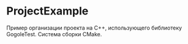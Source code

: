 # ProjectExample
Пример организации проекта на С++, использующего библиотеку GogoleTest. Система сборки CMake.

